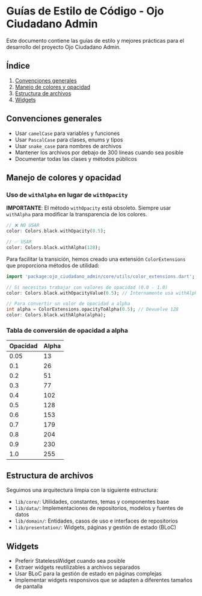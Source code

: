 # Guías de Estilo de Código - Ojo Ciudadano Admin

Este documento contiene las guías de estilo y mejores prácticas para el desarrollo del proyecto Ojo Ciudadano Admin.

## Índice

1. [Convenciones generales](#convenciones-generales)
2. [Manejo de colores y opacidad](#manejo-de-colores-y-opacidad)
3. [Estructura de archivos](#estructura-de-archivos)
4. [Widgets](#widgets)

## Convenciones generales

- Usar `camelCase` para variables y funciones
- Usar `PascalCase` para clases, enums y tipos
- Usar `snake_case` para nombres de archivos
- Mantener los archivos por debajo de 300 líneas cuando sea posible
- Documentar todas las clases y métodos públicos

## Manejo de colores y opacidad

### Uso de `withAlpha` en lugar de `withOpacity`

**IMPORTANTE**: El método `withOpacity` está obsoleto. Siempre usar `withAlpha` para modificar la transparencia de los colores.

```dart
// ❌ NO USAR
color: Colors.black.withOpacity(0.5);

// ✅ USAR
color: Colors.black.withAlpha(128);
```

Para facilitar la transición, hemos creado una extensión `ColorExtensions` que proporciona métodos de utilidad:

```dart
import 'package:ojo_ciudadano_admin/core/utils/color_extensions.dart';

// Si necesitas trabajar con valores de opacidad (0.0 - 1.0)
color: Colors.black.withOpacityValue(0.5); // Internamente usa withAlpha

// Para convertir un valor de opacidad a alpha
int alpha = ColorExtensions.opacityToAlpha(0.5); // Devuelve 128
color: Colors.black.withAlpha(alpha);
```

### Tabla de conversión de opacidad a alpha

| Opacidad | Alpha |
|----------|-------|
| 0.05     | 13    |
| 0.1      | 26    |
| 0.2      | 51    |
| 0.3      | 77    |
| 0.4      | 102   |
| 0.5      | 128   |
| 0.6      | 153   |
| 0.7      | 179   |
| 0.8      | 204   |
| 0.9      | 230   |
| 1.0      | 255   |

## Estructura de archivos

Seguimos una arquitectura limpia con la siguiente estructura:

- `lib/core/`: Utilidades, constantes, temas y componentes base
- `lib/data/`: Implementaciones de repositorios, modelos y fuentes de datos
- `lib/domain/`: Entidades, casos de uso e interfaces de repositorios
- `lib/presentation/`: Widgets, páginas y gestión de estado (BLoC)

## Widgets

- Preferir StatelessWidget cuando sea posible
- Extraer widgets reutilizables a archivos separados
- Usar BLoC para la gestión de estado en páginas complejas
- Implementar widgets responsivos que se adapten a diferentes tamaños de pantalla
